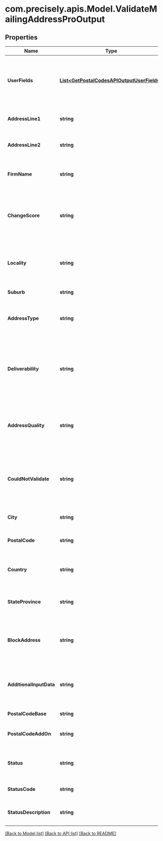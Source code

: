 
# com.precisely.apis.Model.ValidateMailingAddressProOutput

## Properties

Name | Type | Description | Notes
------------ | ------------- | ------------- | -------------
**UserFields** | [**List&lt;GetPostalCodesAPIOutputUserFields&gt;**](GetPostalCodesAPIOutputUserFields.md) | These fields are returned, unmodified, in the user_fields section of the response. | [optional] 
**AddressLine1** | **string** | The first line of the validated address. | [optional] 
**AddressLine2** | **string** | The second line of the validated address. | [optional] 
**FirmName** | **string** | The validated firm or company name. | [optional] 
**ChangeScore** | **string** | A value of 0 and 100 that reflects how much the address has changed to make it valid. | [optional] 
**Locality** | **string** | Generally a locality is a village in rural areas or it may be a suburb in urban areas. | [optional] 
**Suburb** | **string** | The suburb name. | [optional] 
**AddressType** | **string** | A single letter code that indicates the type of address. | [optional] 
**Deliverability** | **string** | An estimate of confidence that an item mailed or shipped to this address would be successfully delivered. | [optional] 
**AddressQuality** | **string** | A two character code indicating overall quality of the resulting address. | [optional] 
**CouldNotValidate** | **string** | Mentions the address component that could not be validated, in case no match is found. | [optional] 
**City** | **string** | The validated city name. | [optional] 
**PostalCode** | **string** | The validated ZIP Code or postal code. | [optional] 
**Country** | **string** | The country in the format determined by what you selected. | [optional] 
**StateProvince** | **string** | The validated state or province abbreviation. | [optional] 
**BlockAddress** | **string** | The formatted address, as it would appear on a physical mail piece. | [optional] 
**AdditionalInputData** | **string** | Input data that could not be matched to a particular address component. | [optional] 
**PostalCodeBase** | **string** | The 5-digit ZIP Code. | [optional] 
**PostalCodeAddOn** | **string** | The 4-digit add-on part of the ZIP Code. | [optional] 
**Status** | **string** | Reports the success or failure of the match attempt. | [optional] 
**StatusCode** | **string** | Reason for failure, if there is one. | [optional] 
**StatusDescription** | **string** | Description of the problem, if there is one. | [optional] 

[[Back to Model list]](../README.md#documentation-for-models)
[[Back to API list]](../README.md#documentation-for-api-endpoints)
[[Back to README]](../README.md)


